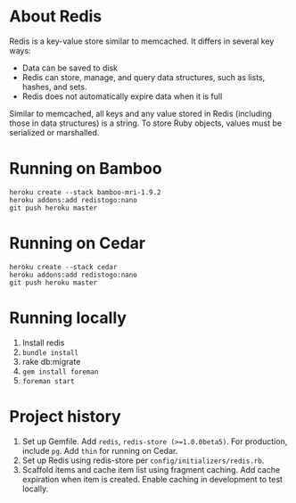 # About Redis

Redis is a key-value store similar to memcached. It differs in several
key ways:

* Data can be saved to disk
* Redis can store, manage, and query data structures, such as lists,
  hashes, and sets.
* Redis does not automatically expire data when it is full

Similar to memcached, all keys and any value stored in Redis (including
those in data structures) is a string. To store Ruby objects, values
must be serialized or marshalled.

# Running on Bamboo

    heroku create --stack bamboo-mri-1.9.2
    heroku addons:add redistogo:nano
    git push heroku master

# Running on Cedar

    heroku create --stack cedar
    heroku addons:add redistogo:nano
    git push heroku master

# Running locally

1. Install redis
2. `bundle install`
3. rake db:migrate
4. `gem install foreman`
5. `foreman start`

# Project history

1. Set up Gemfile. Add `redis`, `redis-store (>=1.0.0beta5)`. For
   production, include `pg`. Add `thin` for running on Cedar.
2. Set up Redis using redis-store per `config/initializers/redis.rb`.
3. Scaffold items and cache item list using fragment caching. Add cache
   expiration when item is created. Enable caching in development to
   test locally.

